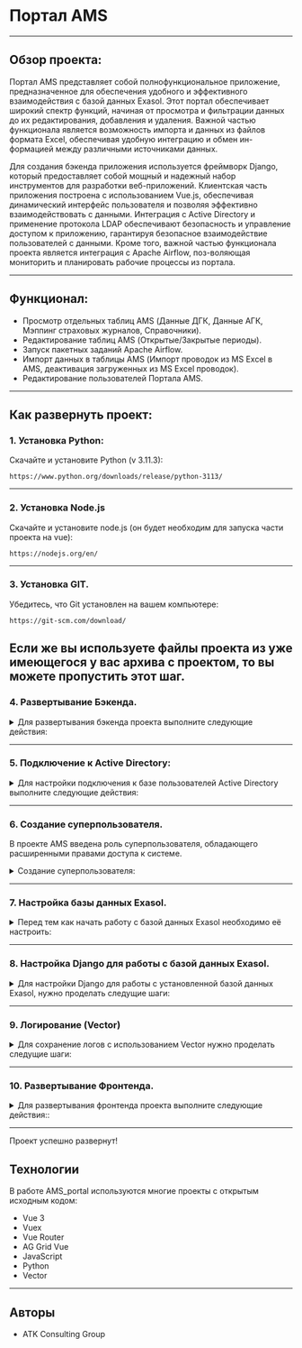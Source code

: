 # Портал AMS

---

## Обзор проекта:

Портал AMS представляет собой полнофункциональное приложение, предназначенное для обеспечения удобного и эффективного взаимодействия с базой данных Exasol. Этот портал обеспечивает широкий спектр функций, начиная от просмотра и фильтрации данных до их редактирования, добавления и удаления. Важной частью функционала является возможность импорта и данных из файлов формата Excel, обеспечивая удобную интеграцию и обмен ин-формацией между различными источниками данных.

Для создания бэкенда приложения используется фреймворк Django, который предоставляет собой мощный и надежный набор инструментов для разработки веб-приложений. Клиентская часть приложения построена с использованием Vue.js, обеспечивая динамический интерфейс пользователя и позволяя эффективно взаимодействовать с данными. Интеграция с Active Directory и применение протокола LDAP обеспечивают безопасность и управление доступом к приложению, гарантируя безопасное взаимодействие пользователей с данными.
Кроме того, важной частью функционала проекта является интеграция с Apache Airflow, поз-воляющая мониторить и планировать рабочие процессы из портала.

---

## Функционал:

- Просмотр отдельных таблиц AMS (Данные ДГК, Данные АГК, Мэппинг страховых журналов, Справочники).
- Редактирование таблиц AMS (Открытые/Закрытые периоды).
- Запуск пакетных заданий Apache Airflow.
- Импорт данных в таблицы AMS (Импорт проводок из MS Excel в AMS, деактивация загруженных из MS Excel проводок).
- Редактирование пользователей Портала AMS.

---

## **Как развернуть проект:**

### **1. Установка Python:**

Cкачайте и установите Python (v 3.11.3):

```
https://www.python.org/downloads/release/python-3113/
```

---

### **2. Установка Node.js**

Скачайте и установите node.js (он будет необходим для запуска части проекта на vue):

```
https://nodejs.org/en/
```

---

### **3. Установка GIT.**

Убедитесь, что Git установлен на вашем компьютере:

```
https://git-scm.com/download/
```
Если же вы используете файлы проекта из уже имеющегося у вас архива с проектом, то вы можете пропустить этот шаг.
---

### **4. Развертывание Бэкенда.**

<details>
<summary>Для развертывания бэкенда проекта выполните следующие действия:</summary>

#### **4.1. Клонируйте репозиторий:**

```
git@github.com:Monshou1251/ams_portal.git
```
В случае если вы уже имеете файлы проекта, то просто распакуйте их в отдельную папку.

#### **4.2. Перейдите в папку проекта:**

```
cd AMS_portal
```

#### **4.3. Создайте и активируйте виртуальное окружение:**

```
py -m venv venv
```

```
. venv/bin/activate
```

или

```
. venv/scripts/activate
```

В случае возникновения ошибки "SecurityError: (:) [], PSSecurityException", введите команду:

```
Set-ExecutionPolicy RemoteSigned -Scope Process
```

Проверьте версию python, установленную в виртуальном окружении:

```
python --version
```

---

#### **4.4. Обновите (или установите) pip:**

```
py -m pip install --upgrade pip
```

Если на данном этапе вы встречаете ошибку "No module named pip" её можно решить следующей командой:

```
py –m ensurepip
```

#### **4.5. Перейдите в папку backend:**

```
cd backend
```

---

#### **4.6. Установите требования из файла requirements.txt:**

```
pip install -r requirements.txt
```

Если вы столкнулись с ошибкой связанной с Microsoft Visual C++, перейдите по ссылке ниже и установите Microsoft C++ Build Tools:

```
https://visualstudio.microsoft.com/visual-cpp-build-tools/
```

Выберите C++ build tools, в деталях установки (окно Installation details) выберите в разделе C++ build tools следующие пункты:

- MSVC V\*\*\*
- Windows ** SDK(**)
- C++ CMake tools for Windows
- Testing tools core features - Build Tools (optional)
- C++ AddressSanitizer (optional)

Если вы столкнулись с ошибкой связанной с python wheel, проверьте какая версия python установлена в виртуальном окружении.
Если отличная от рекомендуемой выше (3.11.3), открой файл requirements.txt, найдите следующую строку:

```
python-ldap @ https://download.lfd.uci.edu/pythonlibs/archived/python_ldap-3.4.0-cp311-cp311-win_amd64.whl
```

Вам необходимо скачать и установить файл .wheel для python соотвествующий версии на вашем компьютере.
Дополнительно, если версия ниже 3.9, проверьте следующую строку в requirements.txt:

```
backports.zoneinfo;python_version<"3.9"
```

</details>

---

### **5. Подключение к Active Directory:**

<details>
<summary>Для настройки подключения к базе пользователей Active Directory выполните следующие действия:</summary>

Для того чтобы процесс аутентификации проходил с уже существующей базой AD, необходимо проделать следущие действия.

#### **5.1. Создать пользователя с правами read (чтение), получения списка пользователей, в определенной группе AD:**

#### **5.2. Зайдите в файл настроек Django:**

```
ams_portal\backend\backend\settings.py
```

#### **5.3. Найдите строку LDAP_AUTH_URL, укажите адрес AD.**

Пример ниже:

```
LDAP_AUTH_URL = ["ldap://example.ru"]
```

#### **5.4. Укажите группу пользователей, которые будут иметь доступ к порталу.**

Пример:

```
LDAP_AUTH_SEARCH_BASE = "OU=Sample,OU=Guests,OU=Special,DC=example,DC=ru"
```

#### **5.5. Укажите данные пользователя по-умолчанию, через которого будет проводиться проверка введеных данных по базе AD.**

Пример:

```
LDAP_AUTH_CONNECTION_USERNAME = (
    "CN=user,OU=Tech_account,OU=IT,OU=Back1,DC=example,DC=ru"
)
LDAP_AUTH_CONNECTION_PASSWORD = "password"
```

Пользователь должен иметь права на получение списка участников опр. группу или опр. подразделения, которое было указано в пункте 5.4.

</details>

---

### **6. Создание суперпользователя.**

В проекте AMS введена роль суперпользователя, обладающего расширенными правами доступа к системе.

<details>
<summary>Создание суперпользователя:</summary>
В проекте AMS введена роль суперпользователя, обладающего расширенными правами доступа к системе. Суперпользователь имеет следующие особенности:

- **Безусловный Доступ:**

  - Суперпользователь обладает полным и безоговорочным доступом ко всем функциональным возможностям проекта.
  - Ему предоставлен доступ к системе независимо от настроек и ограничений Active Directory.<br><br>

- **Преодоление Ограничений Active Directory:**

  - В обычных условиях, проект взаимодействует с Active Directory для аутентификации и авторизации пользователей. Однако, суперпользователь обходит эти ограничения и имеет доступ вне зависимости от данных, предоставленных Active Directory.<br><br>

- **Основные Задачи Суперпользователя:**

  - Создание и управление учетными записями пользователей.
  - Редактирование прав доступа и ролей других пользователей.

  - Изменение системных настроек и конфигураций проекта.
  - Произвольный доступ к данным и функциональности приложения.<br><br>

**Создание Суперпользователя:**

#### **6.1. Перейдите в папку с бекэндом проекта:**

```
cd ams_portal\backend
```

#### **6.2. Создайте суперпользователя следующей командой:**

```
python manage.py createsuperuser
```

Далее следуйте инструкции в терминале (ввод имени пользователя, имейла и пароля).
Сохраните эти данные, пользователь с введеными выше данными должен присутствовать в базей даных Exasol.

#### **6.3. Откройте файл settings.py**

```
cd backend\backend\settings.py
```

В переменную SUPER_USER введите имя суперпользователя, которое вы создали в п. 6.2.

```
SUPER_USER = 'your_super_user'
```

На данном этапе суперпользователь создан, убедитесь, что в базей данных Exasol присутствует пользователь с указанными данными.

</details>

---

### **7. Настройка базы данных Exasol.**

<details>
<summary>Перед тем как начать работу с базой данных Exasol необходимо её настроить:</summary>

#### **7.1. Работает ли Exasol сервер.**

Если нет, самым быстрым способом будет использованиe Docker:

- Установите Docker Desktop (для Windows);
  Чтобы проверить всё ли работает введите в терминале следующую команду:

```
docker --version
```

В случае если всё хорошо вы должны получить сообщение с примерным содержанием:

```
Docker version 24.0.6, build ed223bc
```

- Далее запуска Exasol в терминале введите следующую команду:

```
docker run --privileged --name myexadb -p 8563:8563 -e EXA_PASSWORD=mysecret -d exasol/docker-db:latest
```

,где
myexadb - имя базы данных,
EXA_PASSWORD - пароль,
-p 8563:8563 - порт
Эти параметры вы можете настраивать самостоятельно (или использовать указанные выше по-умолчанию).
Чтобы проверить, что контейнер запущен введите следующую команду:

```
docker ps
```

После ввода этой команды будет выведен список всех запущенных контейнеров. Проверьте, что контейнер
exasol/docker-db:latest запущен (в графе STATUS будет указано время работы контейнера с момента запуска - Up 33 minutes).

#### **7.2. Проверить установлен ли ODBC драйвер.**

Чтобы скачать драйвер пройдите по ссылке:

```
https://downloads.exasol.com/clients-and-drivers/odbc
```
На этом шаге также может возникнуть проблема с Microsoft C++, для решения проблема см. п. 4.6.

#### **7.3. Настроен ли ODBC Data Source на вашем компьютере.**

- В меню пуск введите в поиске ODBC Data Sources (64-bit);
- Выберите закладку System DSN;
- Справа нажмите кнопоку Add... (Добавить);
- Выберите EXASolution Driver;
- Data Source name - имя на выше усмотрение (для примера myexadb, в пункте 12 нам понадобится это имя);
- Connection string - если вы запустили Exasol через Docker, то адресом будет localhost,
  с портом указанным ранее (8563). Дополнительно в целях безопасности будет необходимо добавить finger print.
  В итоге строка подключения будет иметь следующий вид:

```
localhost/B38E705F2BD32B87DD1C744FA8F32FF040019AD332A2312B31D205D6C4A1C3BB4:8563
```

Эти данные понадобятся для настройки подключения Django.

#### **7.4. Далее необходимо заполнить базу данных необходимыми схемами и таблицами.**

AMS портал настроен на работу со определенными схемами и таблицами.
Если ваша база Exasol пустая запустите следующие SQL скрипты в любом SQL клиенте для работы с БД (DBeader, Exaplus etc.)
Скрипты лежат по следующему пути:

```
\ams_portal\backend\DDL
```

Скрипты для запуска:

```
\ams_portal\backend\DDL\AMS_GL_DDL.sql
```

```
\ams_portal\backend\DDL\AMS_LOG_DDL.sql
```

```
\ams_portal\backend\DDL\AMS_PORTAL_DDL.sql
```

Дополнительно, если в вашей базе есть все необходимые схемы и таблицы, но при этом в них нет данных, запустите скрипт:

```
\ams_portal\backend\DDL\insert_script.sql
```

Он заполнит таблицу AMS_GL.BUSINESS_LINE тестовыми данными.

</details>

---

### **8. Настройка Django для работы с базой данных Exasol.**

<details> 
<summary>Для настройки Django для работы с установленной базой данных Exasol, нужно проделать следущие шаги:</summary>

- Откройте следующий файл настроек:

```
ams_portal\backend\backend\settings.py
```

В строке 15 укажите имя вашей базы данных (см. пункт 11.3, в нашем случае это "myexadb"):

```
EXASOL_DB_NAME = "myexadb"
```

Эти данные нужны для подключения к базе данных Exasol с использование драйвера pyodbc (необходимого для SQLAlchemy).

А также заполните данные в строке 16, указав IP адрес и порт вашей базы Exasol:

```
EXASOL_DB_NAME_DIRECT = "11.116.11.200:8563"
```

На данном этапе django успешно настроен и готов к запуску:

```
python manage.py runserver
```

## </details>

---

### **9. Логирование (Vector)**

<details> 
<summary>Для сохранение логов с использованием Vector нужно проделать следущие шаги:</summary>

#### **9.1. Установка Vector**

Для этого создайте папку в удобном для вас месте, где будут храниться файлы Vector
(для примера была создана папка в корневой директории проекта):

```
cd ams_portal/Vector
```

Далее в терминале введите следующие команды (убедитесь, что вы находитесь в нужной папке):

```
powershell Invoke-WebRequest https://packages.timber.io/vector/0.35.0/vector-x64.msi -OutFile vector-0.35.0-x64.msi
```
```
.\vector-0.35.0-x64.msi
```

#### **9.2. Настройка Vector**

Далее необходимо настроить конфигурационные файлы. В корневой папке проекта ams найдите папку Vector, в ней
  лежит пример настройки конфигурационного файла с настройками для хранения логов через Socket:
  Файл vector_socket_ams.toml:

```
# В данном блоке, блок [sources], описывается источник получения данных, в данном случае socket
# Значение поля address должны соответствовать адресу, где запущен ваш экземпляр проекта ams
# Для более детальной информации смотри:
# https://vector.dev/docs/reference/configuration/sources/
[sources.in]
type = "socket"
address = "127.0.0.1:9093"
mode = "tcp"

# Print parsed logs to stdout
# В этом блоке, в блоке [sinks] настраивается вывод/сохранение полученных данных (логов).
# В данном случае логи будут выводиться в терминале, где запущен Vector (о запуске будет сказано ниже).
# Для более детальной информации смотри:
# https://vector.dev/docs/reference/configuration/sinks/
[sinks.out]
type = "console"
inputs = ["in"]
encoding.codec = "text"


# Параллельно с выводом логов в консоль ниже указаны настройки сохранения логов в файл
# В поле path укажите куда вы хотите сохранять логи.
# Для более детальной информации смотри:
# https://vector.dev/docs/reference/configuration/sinks/file/
[sinks.file]
type = "file"
inputs = ["in"]
encoding.codec = "text"
path = "F:\\XXX\\XXX\\XXX\\Vector\\Logs\\vector_M-%Y_%m_%d.log"
```

Далее для запуска Vector в терминале необходимо ввести следующую команду:

```
"C:\your_address\Vector\bin\vector" --config "F:\your_address\Vector\vector_socket_ams.toml"
```

где,

```
C:\your_address\Vector\bin\vector" - адрес где установлен ваш экземпляр вектора,
"F:\your_address\Vector\vector_socket_ams.toml" - адрес, где располагается файл настроек вектора.
```

Если возникает ошибка "Непредвиденная лексема "config" в выражении или операторе", введите команду:
```
& "C:\your_address\Vector\bin\vector" --config "F:\your_address\Vector\vector_socket_ams.toml"
```

В случае успешного запуска в терминале вы увидите сообщение:

```
INFO source{component_kind="source" component_id=in component_type=socket}: vector::sources::util::net::tcp: Listening. addr=127.0.0.1:9093
```

#### **9.2. Настройка Django для работы с Vector**

- Убедитесь, что в настройках Django, в файле settings.py:

```
backend\backend\settings.py
```

В поле LOGGING, handlers , указан правильный IP адрес и порт.

```
***
"handlers": {
        "vector": {
            "level": "INFO",
            "class": "backend.logger.CustomSocketHandler",
            "host": "127.0.0.1",
            "port": "9093",
            "formatter": "vector",
        },
***
```

</details>

---

### **10. Развертывание Фронтенда.**

<details> 
<summary>Для развертывания фронтенда проекта выполните следующие действия::</summary>

#### **10.1. Вернитесь в основную папку.**

```
cd ..
```

#### **10.2. Затем в папку frontend:**

```
cd frontend
```

#### **10.3. Установите npm (в этом случае будут включены все node_modules):**

```
npm install
```

#### **10.4. Теперь Vue готов к запуску:**

```
npm run serve
```

</details>

---

Проект успешно развернут!

## Технологии

В работе AMS_portal используются многие проекты с открытым исходным кодом:

- Vue 3
- Vuex
- Vue Router
- AG Grid Vue
- JavaScript
- Python
- Vector

---

## Авторы

- ATK Consulting Group
